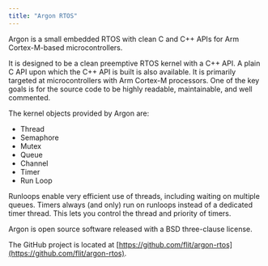 ```yaml
---
title: "Argon RTOS"
---
```


Argon is a small embedded RTOS with clean C and C++ APIs for Arm Cortex-M-based microcontrollers.

It is designed to be a clean preemptive RTOS kernel with a C++ API. A plain C API upon which the C++
API is built is also available. It is primarily targeted at microcontrollers with Arm Cortex-M
processors. One of the key goals is for the source code to be highly readable, maintainable, and
well commented.

The kernel objects provided by Argon are:

- Thread
- Semaphore
- Mutex
- Queue
- Channel
- Timer
- Run Loop

Runloops enable very efficient use of threads, including waiting on multiple queues. Timers always
(and only) run on runloops instead of a dedicated timer thread. This lets you control the thread and
priority of timers.

Argon is open source software released with a BSD three-clause license.

The GitHub project is located at [https://github.com/flit/argon-rtos](https://github.com/flit/argon-rtos).



